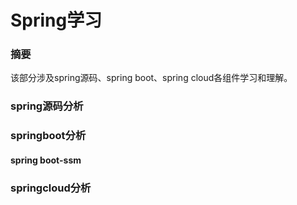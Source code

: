 # Spring学习

### 摘要

该部分涉及spring源码、spring boot、spring cloud各组件学习和理解。



### spring源码分析





### springboot分析

#### spring boot-ssm







### springcloud分析

